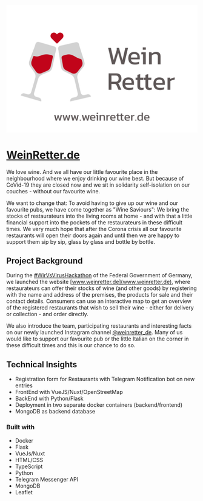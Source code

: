 ![WeinRetter Cover Image](./cover.png)

# [WeinRetter.de](https://www.weinretter.de/)

We love wine. And we all have our little favourite place in the neighbourhood where we
enjoy drinking our wine best. But because of CoVid-19 they are closed now and we sit in 
solidarity self-isolation on our couches - without our favourite wine.

We want to change that: To avoid having to give up our wine and our favourite pubs,
we have come together as "Wine Saviours": We bring the stocks of restaurateurs into 
the living rooms at home - and with that a little financial support into the pockets 
of the restaurateurs in these difficult times.
We very much hope that after the Corona crisis all our favourite restaurants will open
their doors again and until then we are happy to support them sip by sip, glass by glass 
and bottle by bottle.

## Project Background 

During the [#WirVsVirusHackathon](https://wirvsvirushackathon.org/) of the Federal Government of Germany, 
we launched the website [www.weinretter.de](www.weinretter.de), where restaurateurs can offer 
their stocks of wine (and other goods) by registering with the name and 
address of the premises, the products for sale and their contact details. 
Consumers can use an interactive map to get an overview of the registered 
restaurants that wish to sell their wine - either for delivery or collection - and order directly.

We also introduce the team, participating restaurants and interesting 
facts on our newly launched Instagram channel [@weinretter_de](https://www.instagram.com/weinretter_de/).
Many of us would like to support our favourite pub or the little Italian 
on the corner in these difficult times and this is our chance to do so. 

## Technical Insights

- Registration form for Restaurants with Telegram Notification bot on new entries
- FrontEnd with VueJS/Nuxt/OpenStreetMap
- BackEnd with Python/Flask
- Deployment in two separate docker containers (backend/frontend)
- MongoDB as backend database 

### Built with

- Docker 
- Flask
- VueJs/Nuxt
- HTML/CSS
- TypeScript 
- Python
- Telegram Messenger API
- MongoDB
- Leaflet
